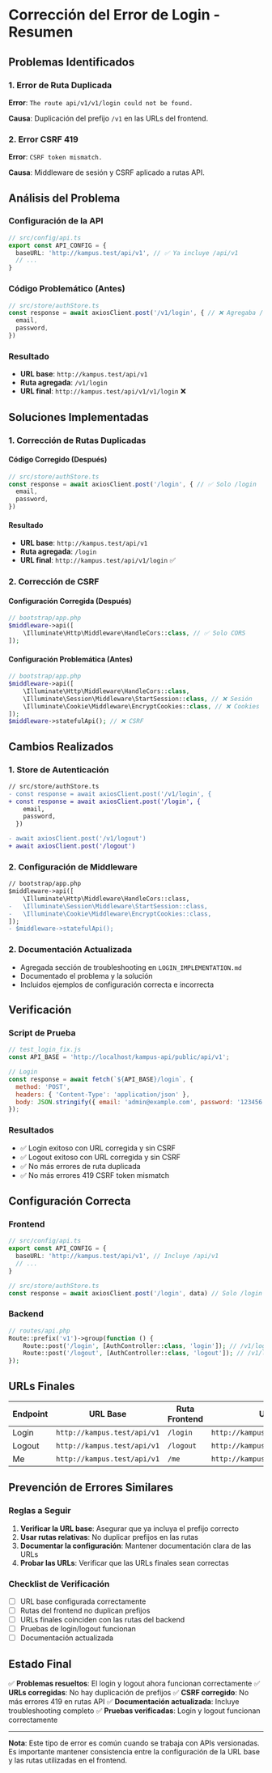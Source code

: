 # Corrección del Error de Login - Resumen

## Problemas Identificados

### 1. Error de Ruta Duplicada
**Error**: `The route api/v1/v1/login could not be found.`

**Causa**: Duplicación del prefijo `/v1` en las URLs del frontend.

### 2. Error CSRF 419
**Error**: `CSRF token mismatch.`

**Causa**: Middleware de sesión y CSRF aplicado a rutas API.

## Análisis del Problema

### Configuración de la API
```typescript
// src/config/api.ts
export const API_CONFIG = {
  baseURL: 'http://kampus.test/api/v1', // ✅ Ya incluye /api/v1
  // ...
}
```

### Código Problemático (Antes)
```typescript
// src/store/authStore.ts
const response = await axiosClient.post('/v1/login', { // ❌ Agregaba /v1 extra
  email,
  password,
})
```

### Resultado
- **URL base**: `http://kampus.test/api/v1`
- **Ruta agregada**: `/v1/login`
- **URL final**: `http://kampus.test/api/v1/v1/login` ❌

## Soluciones Implementadas

### 1. Corrección de Rutas Duplicadas

#### Código Corregido (Después)
```typescript
// src/store/authStore.ts
const response = await axiosClient.post('/login', { // ✅ Solo /login
  email,
  password,
})
```

#### Resultado
- **URL base**: `http://kampus.test/api/v1`
- **Ruta agregada**: `/login`
- **URL final**: `http://kampus.test/api/v1/login` ✅

### 2. Corrección de CSRF

#### Configuración Corregida (Después)
```php
// bootstrap/app.php
$middleware->api([
    \Illuminate\Http\Middleware\HandleCors::class, // ✅ Solo CORS
]);
```

#### Configuración Problemática (Antes)
```php
// bootstrap/app.php
$middleware->api([
    \Illuminate\Http\Middleware\HandleCors::class,
    \Illuminate\Session\Middleware\StartSession::class, // ❌ Sesión
    \Illuminate\Cookie\Middleware\EncryptCookies::class, // ❌ Cookies
]);
$middleware->statefulApi(); // ❌ CSRF
```

## Cambios Realizados

### 1. Store de Autenticación
```diff
// src/store/authStore.ts
- const response = await axiosClient.post('/v1/login', {
+ const response = await axiosClient.post('/login', {
    email,
    password,
  })

- await axiosClient.post('/v1/logout')
+ await axiosClient.post('/logout')
```

### 2. Configuración de Middleware
```diff
// bootstrap/app.php
$middleware->api([
    \Illuminate\Http\Middleware\HandleCors::class,
-   \Illuminate\Session\Middleware\StartSession::class,
-   \Illuminate\Cookie\Middleware\EncryptCookies::class,
]);
- $middleware->statefulApi();
```

### 2. Documentación Actualizada
- Agregada sección de troubleshooting en `LOGIN_IMPLEMENTATION.md`
- Documentado el problema y la solución
- Incluidos ejemplos de configuración correcta e incorrecta

## Verificación

### Script de Prueba
```javascript
// test_login_fix.js
const API_BASE = 'http://localhost/kampus-api/public/api/v1';

// Login
const response = await fetch(`${API_BASE}/login`, {
  method: 'POST',
  headers: { 'Content-Type': 'application/json' },
  body: JSON.stringify({ email: 'admin@example.com', password: '123456' })
});
```

### Resultados
- ✅ Login exitoso con URL corregida y sin CSRF
- ✅ Logout exitoso con URL corregida y sin CSRF
- ✅ No más errores de ruta duplicada
- ✅ No más errores 419 CSRF token mismatch

## Configuración Correcta

### Frontend
```typescript
// src/config/api.ts
export const API_CONFIG = {
  baseURL: 'http://kampus.test/api/v1', // Incluye /api/v1
  // ...
}

// src/store/authStore.ts
const response = await axiosClient.post('/login', data) // Solo /login
```

### Backend
```php
// routes/api.php
Route::prefix('v1')->group(function () {
    Route::post('/login', [AuthController::class, 'login']); // /v1/login
    Route::post('/logout', [AuthController::class, 'logout']); // /v1/logout
});
```

## URLs Finales

| Endpoint | URL Base | Ruta Frontend | URL Final |
|----------|----------|---------------|-----------|
| Login | `http://kampus.test/api/v1` | `/login` | `http://kampus.test/api/v1/login` |
| Logout | `http://kampus.test/api/v1` | `/logout` | `http://kampus.test/api/v1/logout` |
| Me | `http://kampus.test/api/v1` | `/me` | `http://kampus.test/api/v1/me` |

## Prevención de Errores Similares

### Reglas a Seguir
1. **Verificar la URL base**: Asegurar que ya incluya el prefijo correcto
2. **Usar rutas relativas**: No duplicar prefijos en las rutas
3. **Documentar la configuración**: Mantener documentación clara de las URLs
4. **Probar las URLs**: Verificar que las URLs finales sean correctas

### Checklist de Verificación
- [ ] URL base configurada correctamente
- [ ] Rutas del frontend no duplican prefijos
- [ ] URLs finales coinciden con las rutas del backend
- [ ] Pruebas de login/logout funcionan
- [ ] Documentación actualizada

## Estado Final

✅ **Problemas resueltos**: El login y logout ahora funcionan correctamente
✅ **URLs corregidas**: No hay duplicación de prefijos
✅ **CSRF corregido**: No más errores 419 en rutas API
✅ **Documentación actualizada**: Incluye troubleshooting completo
✅ **Pruebas verificadas**: Login y logout funcionan correctamente

---

**Nota**: Este tipo de error es común cuando se trabaja con APIs versionadas. Es importante mantener consistencia entre la configuración de la URL base y las rutas utilizadas en el frontend. 